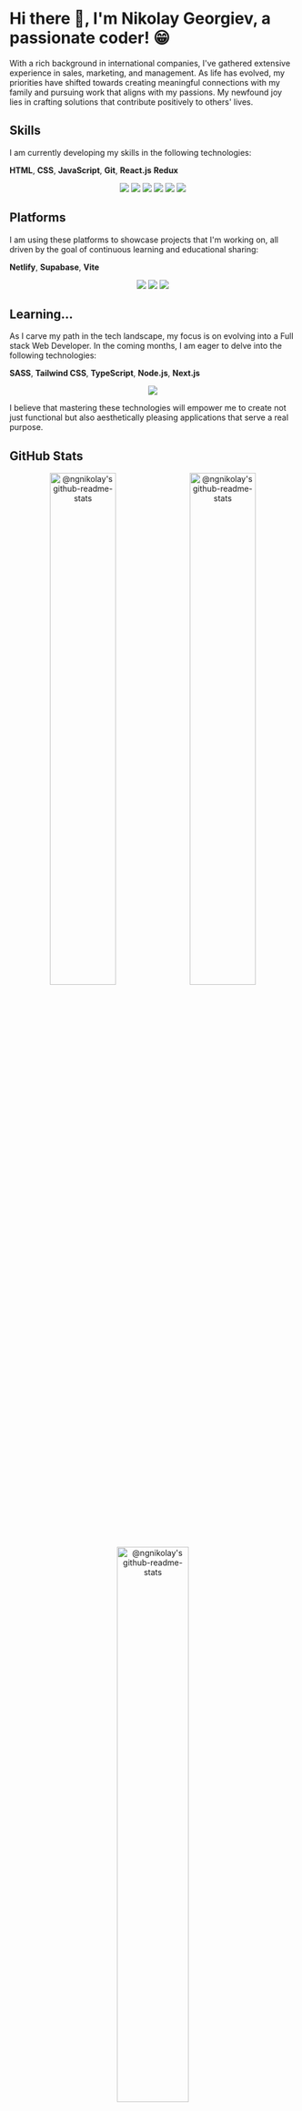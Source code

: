 # Hi there 👋, I'm Nikolay Georgiev, a passionate coder! 😁

With a rich background in international companies, I've gathered extensive experience in sales, marketing, and management. As life has evolved, my priorities have shifted towards creating meaningful connections with my family and pursuing work that aligns with my passions. My newfound joy lies in crafting solutions that contribute positively to others' lives.


## Skills
I am currently developing my skills in the following technologies:

**HTML**, **CSS**, **JavaScript**, **Git**, **React.js** **Redux**
<p align="center">
  <a href="https://developer.mozilla.org/en-US/docs/Web/HTML" target="_blank"><img src="https://skillicons.dev/icons?i=html&theme=dark&perline=5" /></a>
  <a href="https://css-tricks.com/" target="_blank"><img src="https://skillicons.dev/icons?i=css&theme=dark" /></a>
  <a href="https://developer.mozilla.org/en-US/docs/Web/JavaScript" target="_blank"><img src="https://skillicons.dev/icons?i=js&theme=dark" /></a>
  <a href="https://git-scm.com/" target="_blank"><img src="https://skillicons.dev/icons?i=git&theme=dark" /></a>
  <a href="https://react.dev/" target="_blank"><img src="https://skillicons.dev/icons?i=react&theme=dark" /></a>
  <a href="https://redux-toolkit.js.org/" target="_blank"><img src="https://skillicons.dev/icons?i=redux&theme=dark" /></a>
</p>

## Platforms
I am using these platforms to showcase projects that I'm working on, all driven by the goal of continuous learning and educational sharing:

**Netlify**, **Supabase**, **Vite**
<p align="center">
  <a href="https://www.netlify.com" target="_blank"><img src="https://skillicons.dev/icons?i=netlify&theme=dark&perline=3" /></a>
  <a href="https://supabase.com" target="_blank"><img src="https://skillicons.dev/icons?i=supabase&theme=dark&perline=3" /></a>
  <a href="https://vitejs.dev" target="_blank"><img src="https://skillicons.dev/icons?i=vite&theme=dark&perline=3" /></a>
</p>

## Learning...
As I carve my path in the tech landscape, my focus is on evolving into a Full stack Web Developer. In the coming months, I am eager to delve into the following technologies:

**SASS**, **Tailwind CSS**, **TypeScript**, **Node.js**, **Next.js**
<p align="center">
  <a href="https://skillicons.dev">
    <img src="https://skillicons.dev/icons?i=sass,tailwind,ts,nodejs,nextjs&theme=dark&perline=5" />
  </a>
</p>

I believe that mastering these technologies will empower me to create not just functional but also aesthetically pleasing applications that serve a real purpose.

## GitHub Stats
<p align="center">
<a href="https://github.com/ngnikolay?tab=repositories"><img align="center"  width="48%" src="https://github-readme-streak-stats.herokuapp.com?user=ngnikolay&theme=gotham&show_icons=true&count_private=true&hide_border=true&date_format=M%20j%5B%2C%20Y%5D" alt="@ngnikolay's github-readme-stats"/></a>
<a href="https://github.com/ngnikolay?tab=repositories"><img align="center" width="48%" src="https://github-readme-stats-one-bice.vercel.app/api?username=ngnikolay&theme=gotham&show_icons=true&count_private=true&hide_border=true&role=OWNER,ORGANIZATION_MEMBER,COLLABORATOR"  alt="@ngnikolay's github-readme-stats"/></a>
</p>
<p align="center">
<a href="https://github.com/ngnikolay?tab=repositories"><img align="center" width="50%" src="https://github-readme-stats.vercel.app/api/top-langs/?username=ngnikolay&layout=compact&theme=gotham&hide_border=true" alt="@ngnikolay's github-readme-stats"/></a>
</p>

<!--
**NGNikolay/NGNikolay** is a ✨ _special_ ✨ repository because its `README.md` (this file) appears on your GitHub profile.

Here are some ideas to get you started:

- 🔭 I’m currently working on ...
- 🌱 I’m currently learning front-end developement
- 👯 I’m looking to collaborate on ...
- 🤔 I’m looking for help with ...
- 💬 Ask me about ...
- 📫 How to reach me: ...
- 😄 Pronouns: ...
- ⚡ Fun fact: ...
-->
